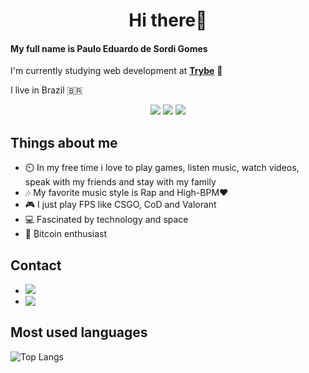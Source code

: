 <h1 align="center"> Hi there👋️ </h1>

#### My full name is Paulo Eduardo de Sordi Gomes
I'm currently studying web development at [**Trybe**](https://www.betrybe.com/) 🚀️

I live in Brazil 🇧🇷️

<div align="center">
  <img src="https://img.shields.io/badge/HTML5-E34F26?style=for-the-badge&logo=html5&logoColor=white"> <img src="https://img.shields.io/badge/CSS3-1572B6?style=for-the-badge&logo=css3&logoColor=white"> <img src="https://img.shields.io/badge/JavaScript-F7DF1E?style=for-the-badge&logo=javascript&logoColor=black">
</div>

## Things about me
* ⏲️ In my free time i love to play games, listen music, watch videos, speak with my friends and stay with my family
* 🎶️ My favorite music style is Rap and High-BPM❤️
* 🎮️ I just play FPS like CSGO, CoD and Valorant
* 💻️ Fascinated by technology and space 
* 🚀️ ₿itcoin enthusiast

## Contact
* [<img src="https://img.shields.io/badge/LinkedIn-0077B5?style=for-the-badge&logo=linkedin&logoColor=white">](https://www.linkedin.com/in/pauloeduardods/)
* <a href="mailto:pauloeduardodesordigomes@gmail.com"><img align="left" src="https://img.shields.io/badge/Gmail-D14836?style=for-the-badge&logo=gmail&logoColor=white"></a>

## Most used languages

![Top Langs](https://github-readme-stats.vercel.app/api/top-langs/?username=pauloeduardods&theme=synthwave&exclude_repo=oledDisplayRaspberry,passwd_encrypt)






